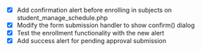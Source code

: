 - [x] Add confirmation alert before enrolling in subjects on student_manage_schedule.php
- [x] Modify the form submission handler to show confirm() dialog
- [x] Test the enrollment functionality with the new alert
- [x] Add success alert for pending approval submission

